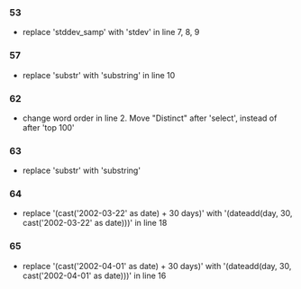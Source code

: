 
### 53
- replace 'stddev_samp' with 'stdev' in line 7, 8, 9

### 57
- replace 'substr' with 'substring' in line 10

### 62
- change word order in line 2. Move "Distinct" after 'select', instead of after 'top 100'

### 63
- replace 'substr' with 'substring'

### 64
- replace '(cast('2002-03-22' as date) +  30 days)' with '(dateadd(day, 30, cast('2002-03-22' as date)))' in line 18

### 65
- replace '(cast('2002-04-01' as date) + 30 days)' with '(dateadd(day, 30, cast('2002-04-01' as date)))' in line 16